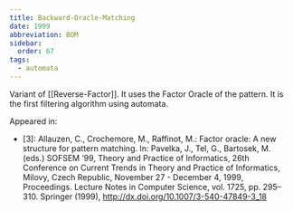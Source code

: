 ```yaml
---
title: Backward-Oracle-Matching
date: 1999
abbreviation: BOM
sidebar:
  order: 67
tags:
  - automata
---
```


Variant of [[Reverse-Factor]]. It uses the Factor Oracle of the pattern. It is the first filtering algorithm using automata.

Appeared in:

- [3]: Allauzen, C., Crochemore, M., Raffinot, M.: Factor oracle: A new structure for pattern matching. In: Pavelka, J., Tel, G., Bartosek, M. (eds.) SOFSEM ’99, Theory and Practice of Informatics, 26th Conference on Current Trends in Theory and Practice of Informatics, Milovy, Czech Republic, November 27 - December 4, 1999, Proceedings. Lecture Notes in Computer Science, vol. 1725, pp. 295–310. Springer (1999), http://dx.doi.org/10.1007/3-540-47849-3_18
